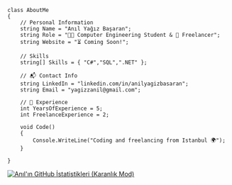     class AboutMe 
    {
        // Personal Information
        string Name = "Anıl Yağız Başaran"; 
        string Role = "👨‍🎓 Computer Engineering Student & 💼 Freelancer";
        string Website = "⏳ Coming Soon!"; 

        // Skills
        string[] Skills = { "C#","SQL",".NET" };

        // 📬 Contact Info
        string LinkedIn = "linkedin.com/in/anilyagizbasaran"; 
        string Email = "yagizzanil@gmail.com";
    
        // 🚀 Experience
        int YearsOfExperience = 5; 
        int FreelanceExperience = 2;

        void Code() 
        { 
            Console.WriteLine("Coding and freelancing from Istanbul 🌍");
        }

    }

[![Anıl'ın GitHub İstatistikleri (Karanlık Mod)](https://github-readme-stats.vercel.app/api?username=anilyagizbasaran&show_icons=true&theme=dark#gh-dark-mode-only)](https://github.com/anilyagizbasaran/github-readme-stats#gh-dark-mode-only)

